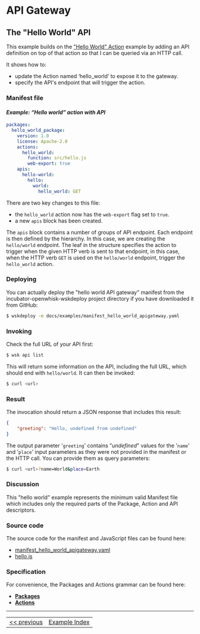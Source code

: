 <!--
#
# Licensed to the Apache Software Foundation (ASF) under one or more contributor
# license agreements.  See the NOTICE file distributed with this work for additional
# information regarding copyright ownership.  The ASF licenses this file to you
# under the Apache License, Version 2.0 (the # "License"); you may not use this
# file except in compliance with the License.  You may obtain a copy of the License
# at:
#
# http://www.apache.org/licenses/LICENSE-2.0
#
# Unless required by applicable law or agreed to in writing, software distributed
# under the License is distributed on an "AS IS" BASIS, WITHOUT WARRANTIES OR
# CONDITIONS OF ANY KIND, either express or implied.  See the License for the
# specific language governing permissions and limitations under the License.
#
-->

# API Gateway

## The "Hello World" API

This example builds on the ["Hello World" Action](wskdeploy_action_helloworld.md#actions) example by adding an API definition on top of that action so that I can be queried via an HTTP call.

It shows how to:
- update the Action named ‘hello_world’ to expose it to the gateway.
- specify the API's endpoint that will trigger the action.

### Manifest file
#### _Example: “Hello world” action with API_
```yaml
packages:
  hello_world_package:
    version: 1.0
    license: Apache-2.0
    actions:
      hello_world:
        function: src/hello.js
        web-export: true
    apis:
      hello-world:
        hello:
          world:
            hello_world: GET
```

There are two key changes to this file:
- the `hello_world` action now has the `web-export` flag set to `true`.
- a new `apis` block has been created.

The `apis` block contains a number of groups of API endpoint. Each endpoint is then defined by the hierarchy. In this case, we are creating the `hello/world` endpoint. The leaf in the structure specifies the action to trigger when the given HTTP verb is sent to that endpoint, in this case, when the HTTP verb `GET` is used on the `hello/world` endpoint, trigger the `hello_world` action.

### Deploying

You can actually deploy the "hello world API gateway" manifest from the incubator-openwhisk-wskdeploy project directory if you have downloaded it from GitHub:

```sh
$ wskdeploy -m docs/examples/manifest_hello_world_apigateway.yaml
```

### Invoking

Check the full URL of your API first:
```sh
$ wsk api list
```

This will return some information on the API, including the full URL, which
should end with `hello/world`. It can then be invoked:

```sh
$ curl <url>
```

### Result
The invocation should return a JSON response that includes this result:

```json
{
    "greeting": "Hello, undefined from undefined"
}
```

The output parameter '```greeting```' contains "_undefined_" values for the '```name```' and '```place```' input parameters as they were not provided in the manifest or the HTTP call. You can provide them as query parameters:

```sh
$ curl <url>?name=World&place=Earth
```

### Discussion

This "hello world" example represents the minimum valid Manifest file which includes only the required parts of the Package, Action and API descriptors.

### Source code
The source code for the manifest and JavaScript files can be found here:
- [manifest_hello_world_apigateway.yaml](examples/manifest_hello_world_apigateway.yaml)
- [hello.js](examples/src/hello.js)

### Specification
For convenience, the Packages and Actions grammar can be found here:
- **[Packages](../specification/html/spec_packages.md#packages)**
- **[Actions](../specification/html/spec_actions.md#actions)**

---
<!--
 Bottom Navigation
-->
<html>
<div align="center">
<table align="center">
  <tr>
    <td><a href="wskdeploy_triggerrule_trigger_bindings.md#triggers-and-rules">&lt;&lt;&nbsp;previous</a></td>
    <td><a href="programming_guide.md#guided-examples">Example Index</a></td>
    <!--<td><a href="">next&nbsp;&gt;&gt;</a></td>-->
  </tr>
</table>
</div>
</html>
